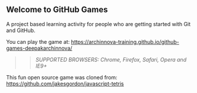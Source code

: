 ## Welcome to GitHub Games

A project based learning activity for people who are getting started with Git and GitHub.

You can play the game at: https://archinnova-training.github.io/github-games-deepakarchinnova/

>> _*SUPPORTED BROWSERS*: Chrome, Firefox, Safari, Opera and IE9+_

This fun open source game was cloned from: https://github.com/jakesgordon/javascript-tetris
